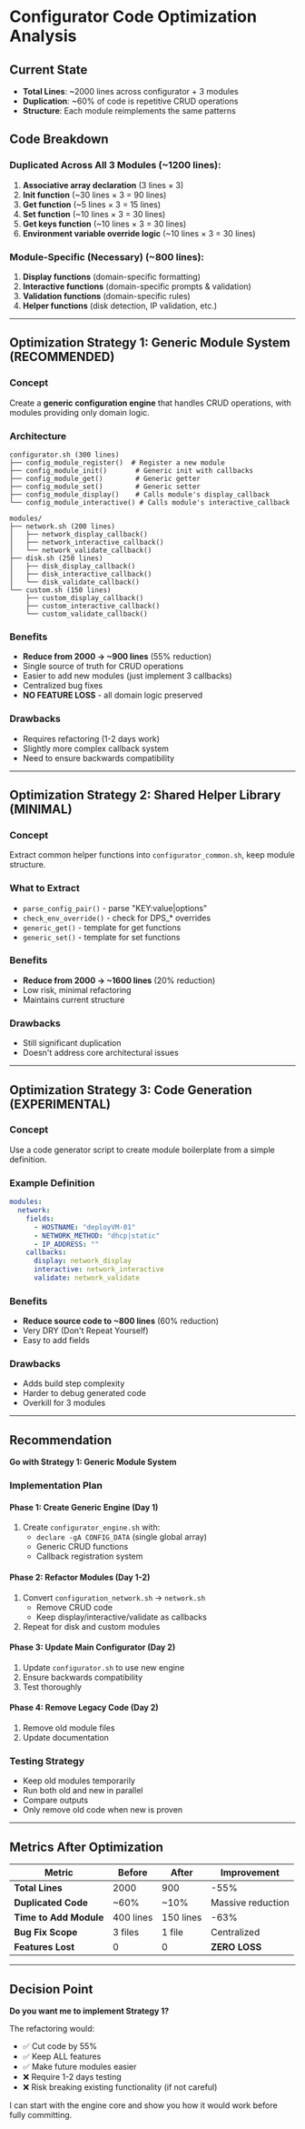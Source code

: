 # Configurator Code Optimization Analysis

## Current State
- **Total Lines**: ~2000 lines across configurator + 3 modules
- **Duplication**: ~60% of code is repetitive CRUD operations
- **Structure**: Each module reimplements the same patterns

## Code Breakdown

### Duplicated Across All 3 Modules (~1200 lines):
1. **Associative array declaration** (3 lines × 3)
2. **Init function** (~30 lines × 3 = 90 lines)
3. **Get function** (~5 lines × 3 = 15 lines)
4. **Set function** (~10 lines × 3 = 30 lines)
5. **Get keys function** (~10 lines × 3 = 30 lines)
6. **Environment variable override logic** (~10 lines × 3 = 30 lines)

### Module-Specific (Necessary) (~800 lines):
1. **Display functions** (domain-specific formatting)
2. **Interactive functions** (domain-specific prompts & validation)
3. **Validation functions** (domain-specific rules)
4. **Helper functions** (disk detection, IP validation, etc.)

---

## Optimization Strategy 1: Generic Module System (RECOMMENDED)

### Concept
Create a **generic configuration engine** that handles CRUD operations, with modules providing only domain logic.

### Architecture
```
configurator.sh (300 lines)
├── config_module_register()  # Register a new module
├── config_module_init()       # Generic init with callbacks
├── config_module_get()        # Generic getter
├── config_module_set()        # Generic setter
├── config_module_display()    # Calls module's display_callback
└── config_module_interactive() # Calls module's interactive_callback

modules/
├── network.sh (200 lines)
│   ├── network_display_callback()
│   ├── network_interactive_callback()
│   └── network_validate_callback()
├── disk.sh (250 lines)
│   ├── disk_display_callback()
│   ├── disk_interactive_callback()
│   └── disk_validate_callback()
└── custom.sh (150 lines)
    ├── custom_display_callback()
    ├── custom_interactive_callback()
    └── custom_validate_callback()
```

### Benefits
- **Reduce from 2000 → ~900 lines** (55% reduction)
- Single source of truth for CRUD operations
- Easier to add new modules (just implement 3 callbacks)
- Centralized bug fixes
- **NO FEATURE LOSS** - all domain logic preserved

### Drawbacks
- Requires refactoring (1-2 days work)
- Slightly more complex callback system
- Need to ensure backwards compatibility

---

## Optimization Strategy 2: Shared Helper Library (MINIMAL)

### Concept
Extract common helper functions into `configurator_common.sh`, keep module structure.

### What to Extract
- `parse_config_pair()` - parse "KEY:value|options"
- `check_env_override()` - check for DPS_* overrides
- `generic_get()` - template for get functions
- `generic_set()` - template for set functions

### Benefits
- **Reduce from 2000 → ~1600 lines** (20% reduction)
- Low risk, minimal refactoring
- Maintains current structure

### Drawbacks
- Still significant duplication
- Doesn't address core architectural issues

---

## Optimization Strategy 3: Code Generation (EXPERIMENTAL)

### Concept
Use a code generator script to create module boilerplate from a simple definition.

### Example Definition
```yaml
modules:
  network:
    fields:
      - HOSTNAME: "deployVM-01"
      - NETWORK_METHOD: "dhcp|static"
      - IP_ADDRESS: ""
    callbacks:
      display: network_display
      interactive: network_interactive
      validate: network_validate
```

### Benefits
- **Reduce source code to ~800 lines** (60% reduction)
- Very DRY (Don't Repeat Yourself)
- Easy to add fields

### Drawbacks
- Adds build step complexity
- Harder to debug generated code
- Overkill for 3 modules

---

## Recommendation

**Go with Strategy 1: Generic Module System**

### Implementation Plan

#### Phase 1: Create Generic Engine (Day 1)
1. Create `configurator_engine.sh` with:
   - `declare -gA CONFIG_DATA` (single global array)
   - Generic CRUD functions
   - Callback registration system

#### Phase 2: Refactor Modules (Day 1-2)
1. Convert `configuration_network.sh` → `network.sh`
   - Remove CRUD code
   - Keep display/interactive/validate as callbacks
2. Repeat for disk and custom modules

#### Phase 3: Update Main Configurator (Day 2)
1. Update `configurator.sh` to use new engine
2. Ensure backwards compatibility
3. Test thoroughly

#### Phase 4: Remove Legacy Code (Day 2)
1. Remove old module files
2. Update documentation

### Testing Strategy
- Keep old modules temporarily
- Run both old and new in parallel
- Compare outputs
- Only remove old code when new is proven

---

## Metrics After Optimization

| Metric | Before | After | Improvement |
|--------|--------|-------|-------------|
| **Total Lines** | 2000 | 900 | -55% |
| **Duplicated Code** | ~60% | ~10% | Massive reduction |
| **Time to Add Module** | 400 lines | 150 lines | -63% |
| **Bug Fix Scope** | 3 files | 1 file | Centralized |
| **Features Lost** | 0 | 0 | **ZERO LOSS** |

---

## Decision Point

**Do you want me to implement Strategy 1?**

The refactoring would:
- ✅ Cut code by 55%
- ✅ Keep ALL features
- ✅ Make future modules easier
- ❌ Require 1-2 days testing
- ❌ Risk breaking existing functionality (if not careful)

I can start with the engine core and show you how it would work before fully committing.
